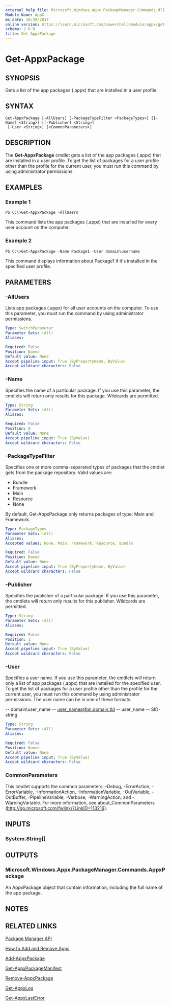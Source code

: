 ```yaml
---
external help file: Microsoft.Windows.Appx.PackageManager.Commands.dll-Help.xml
Module Name: AppX
ms.date: 10/29/2017
online version: https://learn.microsoft.com/powershell/module/appx/get-appxpackage?view=windowsserver2012r2-ps&wt.mc_id=ps-gethelp
schema: 2.0.0
title: Get-AppxPackage
---
```


# Get-AppxPackage

## SYNOPSIS
Gets a list of the app packages (.appx) that are installed in a user profile.

## SYNTAX

```
Get-AppxPackage [-AllUsers] [-PackageTypeFilter <PackageTypes>] [[-Name] <String>] [[-Publisher] <String>]
 [-User <String>] [<CommonParameters>]
```

## DESCRIPTION
The **Get-AppxPackage** cmdlet gets a list of the app packages (.appx) that are installed in a user profile.
To get the list of packages for a user profile other than the profile for the current user, you must run this command by using administrator permissions.

## EXAMPLES

### Example 1
```
PS C:\>Get-AppxPackage -AllUsers
```

This command lists the app packages (.appx) that are installed for every user account on the computer.

### Example 2
```
PS C:\>Get-AppxPackage -Name Package1 -User domain\username
```

This command displays information about Package1 if it's installed in the specified user profile.

## PARAMETERS

### -AllUsers
Lists app packages (.appx) for all user accounts on the computer.
To use this parameter, you must run the command by using administrator permissions.

```yaml
Type: SwitchParameter
Parameter Sets: (All)
Aliases: 

Required: False
Position: Named
Default value: None
Accept pipeline input: True (ByPropertyName, ByValue)
Accept wildcard characters: False
```

### -Name
Specifies the name of a particular package.
If you use this parameter, the cmdlets will return only results for this package.
Wildcards are permitted.

```yaml
Type: String
Parameter Sets: (All)
Aliases: 

Required: False
Position: 0
Default value: None
Accept pipeline input: True (ByValue)
Accept wildcard characters: False
```

### -PackageTypeFilter
Specifies one or more comma-separated types of packages that the cmdlet gets from the package repository.
Valid values are: 

- Bundle
- Framework
- Main
- Resource
- None

By default, Get-AppxPackage only returns packages of type: Main and Framework.

```yaml
Type: PackageTypes
Parameter Sets: (All)
Aliases: 
Accepted values: None, Main, Framework, Resource, Bundle

Required: False
Position: Named
Default value: None
Accept pipeline input: True (ByPropertyName, ByValue)
Accept wildcard characters: False
```

### -Publisher
Specifies the publisher of a particular package.
If you use this parameter, the cmdlets will return only results for this publisher.
Wildcards are permitted.

```yaml
Type: String
Parameter Sets: (All)
Aliases: 

Required: False
Position: 1
Default value: None
Accept pipeline input: True (ByValue)
Accept wildcard characters: False
```

### -User
Specifies a user name.
If you use this parameter, the cmdlets will return only a list of app packages (.appx) that are installed for the specified user.
To get the list of packages for a user profile other than the profile for the current user, you must run this command by using administrator permissions.
The user name can be in one of these formats:

-- domain\user_name
-- user_name@fqn.domain.tld
-- user_name
-- SID-string

```yaml
Type: String
Parameter Sets: (All)
Aliases: 

Required: False
Position: Named
Default value: None
Accept pipeline input: True (ByValue)
Accept wildcard characters: False
```

### CommonParameters
This cmdlet supports the common parameters: -Debug, -ErrorAction, -ErrorVariable, -InformationAction, -InformationVariable, -OutVariable, -OutBuffer, -PipelineVariable, -Verbose, -WarningAction, and -WarningVariable. For more information, see about_CommonParameters (http://go.microsoft.com/fwlink/?LinkID=113216).

## INPUTS

### System.String[]

## OUTPUTS

### Microsoft.Windows.Appx.PackageManager.Commands.AppxPackage
An AppxPackage object that contain information, including the full name of the app package.

## NOTES

## RELATED LINKS

[Package Manager API](https://go.microsoft.com/fwlink/?LinkId=245447)

[How to Add and Remove Apps](https://go.microsoft.com/fwlink/?LinkID=231020)

[Add-AppxPackage](./Add-AppxPackage.md)

[Get-AppxPackageManifest](./Get-AppxPackageManifest.md)

[Remove-AppxPackage](./Remove-AppxPackage.md)

[Get-AppxLog](./Get-AppxLog.md)

[Get-AppxLastError](./Get-AppxLastError.md)


